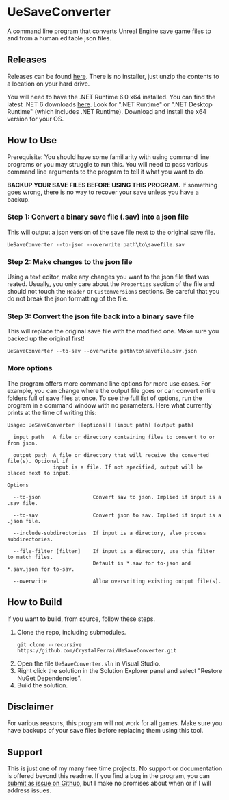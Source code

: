 # UeSaveConverter

A command line program that converts Unreal Engine save game files to and from a human editable json files.

## Releases

Releases can be found [here](https://github.com/CrystalFerrai/UeSaveConverter/releases). There is no installer, just unzip the contents to a location on your hard drive.

You will need to have the .NET Runtime 6.0 x64 installed. You can find the latest .NET 6 downloads [here](https://dotnet.microsoft.com/en-us/download/dotnet/6.0). Look for ".NET Runtime" or ".NET Desktop Runtime" (which includes .NET Runtime). Download and install the x64 version for your OS.

## How to Use

Prerequisite: You should have some familiarity with using command line programs or you may struggle to run this. You will need to pass various command line arguments to the program to tell it what you want to do.

**BACKUP YOUR SAVE FILES BEFORE USING THIS PROGRAM.** If something goes wrong, there is no way to recover your save unless you have a backup.

### Step 1: Convert a binary save file (.sav) into a json file

This will output a json version of the save file next to the original save file.
```
UeSaveConverter --to-json --overwrite path\to\savefile.sav
```

### Step 2: Make changes to the json file

Using a text editor, make any changes you want to the json file that was reated. Usually, you only care about the `Properties` section of the file and should not touch the `Header` or `CustomVersions` sections. Be careful that you do not break the json formatting of the file.

### Step 3: Convert the json file back into a binary save file

This will replace the original save file with the modified one. Make sure you backed up the original first!
```
UeSaveConverter --to-sav --overwrite path\to\savefile.sav.json
```

### More options

The program offers more command line options for more use cases. For example, you can change where the output file goes or can convert entire folders full of save files at once. To see the full list of options, run the program in a command window with no parameters. Here what currently prints at the time of writing this:
```
Usage: UeSaveConverter [[options]] [input path] [output path]

  input path   A file or directory containing files to convert to or from json.

  output path  A file or directory that will receive the converted file(s). Optional if
               input is a file. If not specified, output will be placed next to input.

Options

  --to-json                 Convert sav to json. Implied if input is a .sav file.

  --to-sav                  Convert json to sav. Implied if input is a .json file.

  --include-subdirectories  If input is a directory, also process subdirectories.

  --file-filter [filter]    If input is a directory, use this filter to match files.
                            Default is *.sav for to-json and *.sav.json for to-sav.

  --overwrite               Allow overwriting existing output file(s).
```

## How to Build

If you want to build, from source, follow these steps.
1. Clone the repo, including submodules.
    ```
    git clone --recursive https://github.com/CrystalFerrai/UeSaveConverter.git
    ```
2. Open the file `UeSaveConverter.sln` in Visual Studio.
3. Right click the solution in the Solution Explorer panel and select "Restore NuGet Dependencies".
4. Build the solution.

## Disclaimer

For various reasons, this program will not work for all games. Make sure you have backups of your save files before replacing them using this tool.

## Support

This is just one of my many free time projects. No support or documentation is offered beyond this readme. If you find a bug in the program, you can [submit as issue on Github](https://github.com/CrystalFerrai/UeSaveConverter/issues), but I make no promises about when or if I will address issues.

